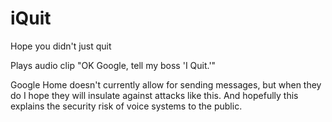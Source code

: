 # iQuit
Hope you didn't just quit

Plays audio clip "OK Google, tell my boss 'I Quit.'"  

Google Home doesn't currently allow for sending messages, but when they do I hope they will insulate against attacks like this.  And hopefully this explains the security risk of voice systems to the public.
